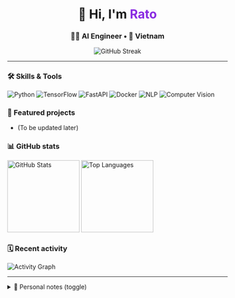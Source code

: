 <div align="center">

  <h1>👋 Hi, I'm <span style="color:#8a2be2">Rato</span></h1>
  <h3>🧑‍💻 AI Engineer • 📍 Vietnam</h3>

  <!-- Your GitHub username is set below to show your stats -->
  <img src="https://streak-stats.demolab.com?user=rato-kaz&theme=radical" alt="GitHub Streak" />

</div>

---

### 🛠️ Skills & Tools
<!-- Add or remove badges for your stack -->
<p>
  <img alt="Python" src="https://img.shields.io/badge/Python-3776AB?style=for-the-badge&logo=python&logoColor=fff" />
  <img alt="TensorFlow" src="https://img.shields.io/badge/TensorFlow-FF6F00?style=for-the-badge&logo=tensorflow&logoColor=fff" />
  <img alt="FastAPI" src="https://img.shields.io/badge/FastAPI-009688?style=for-the-badge&logo=fastapi&logoColor=fff" />
  <img alt="Docker" src="https://img.shields.io/badge/Docker-2496ED?style=for-the-badge&logo=docker&logoColor=fff" />
  <img alt="NLP" src="https://img.shields.io/badge/NLP-8A2BE2?style=for-the-badge&logoColor=fff" />
  <img alt="Computer Vision" src="https://img.shields.io/badge/Computer%20Vision-0A66C2?style=for-the-badge&logoColor=fff" />
</p>

### 🚀 Featured projects
- (To be updated later)


### 📊 GitHub stats
<div>
  <img height="165" src="https://github-readme-stats.vercel.app/api?username=rato-kaz&show_icons=true&theme=radical" alt="GitHub Stats" />
  <img height="165" src="https://github-readme-stats.vercel.app/api/top-langs/?username=rato-kaz&layout=compact&theme=radical" alt="Top Languages" />
</div>

### 🗓️ Recent activity
<div>
  <img src="https://github-readme-activity-graph.vercel.app/graph?username=rato-kaz&theme=react-dark&hide_border=true" alt="Activity Graph" />
</div>

---

<details>
  <summary>📎 Personal notes (toggle)</summary>

  <!-- Keep quick outlines, checklists, roadmaps here -->
  - [ ] Update avatar and banner
  - [ ] Add real contact info
  - [ ] Add 2–3 projects with images/demo
  - [ ] Proofread & format

</details>

<!--
QUICK GUIDE
1) Replace [items in brackets] with your info
2) Username is already set to 'rato-kaz' for the stats and graphs
3) Remove or add sections as needed
-->
